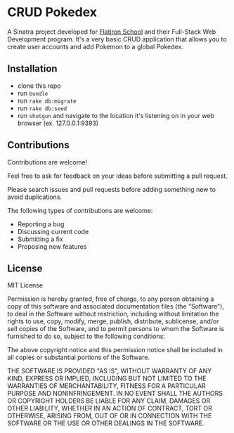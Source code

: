 # CRUD Pokedex
A Sinatra project developed for [Flatiron School](https://www.flatironschool.com) and their Full-Stack Web Development program. It's a very basic CRUD application that allows you to create user accounts and add Pokemon to a global Pokedex.

## Installation
- clone this repo
- run `bundle`
- run `rake db:migrate`
- run `rake db:seed`
- run `shotgun` and navigate to the location it's listening on in your web browser (ex. 127.0.0.1:9393)

## Contributions
Contributions are welcome!

Feel free to ask for feedback on your ideas before submitting a pull request.

Please search issues and pull requests before adding something new to avoid duplications.

The following types of contributions are welcome:

- Reporting a bug
- Discussing current code
- Submitting a fix
- Proposing new features

## License
MIT License

Permission is hereby granted, free of charge, to any person obtaining a copy
of this software and associated documentation files (the "Software"), to deal
in the Software without restriction, including without limitation the rights
to use, copy, modify, merge, publish, distribute, sublicense, and/or sell
copies of the Software, and to permit persons to whom the Software is
furnished to do so, subject to the following conditions:

The above copyright notice and this permission notice shall be included in all
copies or substantial portions of the Software.

THE SOFTWARE IS PROVIDED "AS IS", WITHOUT WARRANTY OF ANY KIND, EXPRESS OR
IMPLIED, INCLUDING BUT NOT LIMITED TO THE WARRANTIES OF MERCHANTABILITY,
FITNESS FOR A PARTICULAR PURPOSE AND NONINFRINGEMENT. IN NO EVENT SHALL THE
AUTHORS OR COPYRIGHT HOLDERS BE LIABLE FOR ANY CLAIM, DAMAGES OR OTHER
LIABILITY, WHETHER IN AN ACTION OF CONTRACT, TORT OR OTHERWISE, ARISING FROM,
OUT OF OR IN CONNECTION WITH THE SOFTWARE OR THE USE OR OTHER DEALINGS IN THE
SOFTWARE.
